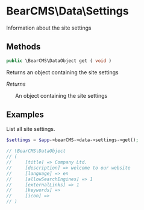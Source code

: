 # BearCMS\Data\Settings
Information about the site settings

## Methods

```php
public \BearCMS\DataObject get ( void )
```

Returns an object containing the site settings

_Returns_

&nbsp;&nbsp;&nbsp;&nbsp;&nbsp;&nbsp;An object containing the site settings

## Examples

List all site settings.

```php
$settings = $app->bearCMS->data->settings->get();

// \BearCMS\DataObject
// (
//     [title] => Company Ltd.
//     [description] => welcome to our website
//     [language] => en
//     [allowSearchEngines] => 1
//     [externalLinks] => 1
//     [keywords] => 
//     [icon] => 
// )
```
